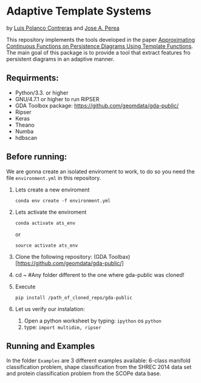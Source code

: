 # Adaptive Template Systems

by [Luis Polanco Contreras](https://www.egr.msu.edu/~polanco2/) and [Jose A. Perea](https://www.joperea.com/)

This repository implements the tools developed in the paper [Approximating Continuous Functions on Persistence Diagrams Using Template Functions](https://arxiv.org/abs/1902.07190). The main goal of this package is to provide a tool that extract features fro persistent diagrams in an adaptive manner.

## Requirments:
* Python/3.3. or higher
* GNU/4.7.1 or higher to run RIPSER
* GDA Toolbox package: https://github.com/geomdata/gda-public/
* Ripser
* Keras
* Theano
* Numba
* hdbscan

## Before running:

We are gonna create an isolated enviroment to work, to do so you need the file ```environment.yml``` in this repository.

1.  Lets create a new enviroment
	~~~
	conda env create -f environment.yml
	~~~
	
2. Lets activate the enviroment
	~~~
	conda activate ats_env
	~~~
	or 
	~~~
	source activate ats_env
	~~~
	
3. Clone the following repository: (GDA Toolbax)[https://github.com/geomdata/gda-public/]

4. cd ~ #Any folder different to the one where gda-public was cloned!

5. Execute 
	~~~
	pip install /path_of_cloned_repo/gda-public
	~~~
	
6. Let us verify our instalation:
	1. Open a python worksheet by typing: ```ipython``` os ```python```
	2. type: ```import multidim, ripser```
	

## Running and Examples

In the folder `Examples` are 3 different examples available: 6-class manifold classification problem, shape classification from the SHREC 2014 data set and protein classification problem from the SCOPe data base.
